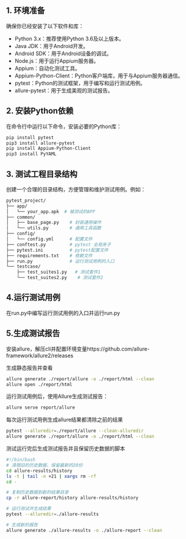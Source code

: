 ## 1. 环境准备

确保你已经安装了以下软件和库：

- Python 3.x：推荐使用Python 3.6及以上版本。
- Java JDK：用于Android开发。
- Android SDK：用于Android设备的调试。
- Node.js：用于运行Appium服务器。
- Appium：自动化测试工具。
- Appium-Python-Client：Python客户端库，用于与Appium服务器通信。
- pytest：Python的测试框架，用于编写和运行测试用例。
- allure-pytest：用于生成美观的测试报告。

## 2. 安装Python依赖

在命令行中运行以下命令，安装必要的Python库：

```sh
pip install pytest
pip3 install allure-pytest
pip install Appium-Python-Client
pip3 install PyYAML
```

## 3. 测试工程目录结构

创建一个合理的目录结构，方便管理和维护测试用例。例如：

```sh
pytest_project/
├── app/
│   └── your_app.apk  # 被测试的APP
├── common/
│   ├── base_page.py    # 封装通用操作
│   └── utils.py        # 通用工具函数
├── config/
│   └── config.yml      # 配置文件
├── conftest.py         # pytest 全局夹子
├── pytest.ini          # pytest配置文件
├── requirements.txt    # 依赖文件
├── run.py              # 运行测试用例的入口
└── testcase/
    ├── test_suites1.py   # 测试套件1
    └── test_suites2.py    # 测试套件2
```

## 4.运行测试用例

在run.py中编写运行测试用例的入口并运行run.py

## 5.生成测试报告

安装allure，解压cli并配置环境变量https://github.com/allure-framework/allure2/releases

生成静态报告并查看

```sh
allure generate ./report/allure -o ./report/html --clean
allure open ./report/html
```

运行测试用例后，使用Allure生成测试报告：

```sh
allure serve report/allure
```

每次运行测试用例生成allure结果都清除之前的结果

```sh
pytest --alluredir=./report/allure --clean-alluredir
allure generate ./report/allure -o ./report/html --clean
```

测试运行完后生成测试报告并且保留历史数据的脚本

```sh
#!/bin/bash
# 清理旧的历史数据，保留最新的20份
cd allure-results/history
ls -t | tail -n +21 | xargs rm -rf
cd -

# 复制历史数据到新的结果目录
cp -r allure-report/history allure-results/history

# 运行测试并生成结果
pytest --alluredir=./allure-results

# 生成新的报告
allure generate ./allure-results -o ./allure-report --clean
```